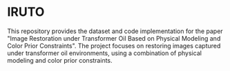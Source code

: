 # IRUTO
This repository provides the dataset and code implementation for the paper "Image Restoration under Transformer Oil Based on Physical Modeling and Color Prior Constraints". The project focuses on restoring images captured under transformer oil environments, using a combination of physical modeling and color prior constraints.
